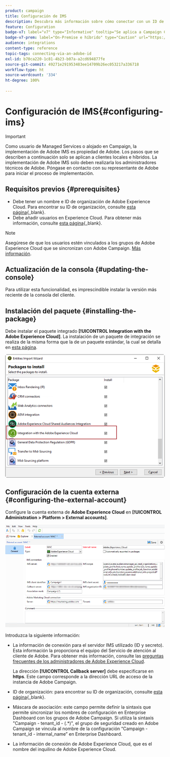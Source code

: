 ```yaml
---
product: campaign
title: Configuración de IMS
description: Descubra más información sobre cómo conectar con un ID de Adobe
feature: Configuration
badge-v7: label="v7" type="Informative" tooltip="Se aplica a Campaign Classic v7"
badge-v7-prem: label="On-Premise e híbrido" type="Caution" url="https://experienceleague.adobe.com/docs/campaign-classic/using/installing-campaign-classic/architecture-and-hosting-models/hosting-models-lp/hosting-models.html?lang=es" tooltip="Se aplica solo a implementaciones On-premise e híbridas"
audience: integrations
content-type: reference
topic-tags: connecting-via-an-adobe-id
exl-id: b70ca220-1c81-4b23-b07a-a2cd694877fe
source-git-commit: 49271e291953483ee14709b26ec053217a336718
workflow-type: ht
source-wordcount: '334'
ht-degree: 100%

---
```


# Configuración de IMS{#configuring-ims}

>[!IMPORTANT]
>
>Como usuario de Managed Services o alojado en Campaign, la implementación de Adobe IMS es propiedad de Adobe. Los pasos que se describen a continuación solo se aplican a clientes locales e híbridos.
> La implementación de Adobe IMS solo deben realizarla los administradores técnicos de Adobe. Póngase en contacto con su representante de Adobe para iniciar el proceso de implementación.

## Requisitos previos {#prerequisites}

* Debe tener un nombre e ID de organización de Adobe Experience Cloud. Para encontrar su ID de organización, consulte [esta página](https://experienceleague.adobe.com/docs/core-services/interface/administration/organizations.html?lang=es){_blank}.
* Debe añadir usuarios en Experience Cloud. Para obtener más información, consulte [esta página](https://experienceleague.adobe.com/docs/core-services/interface/administration/admin-getting-started.html?lang=es){_blank}.

>[!NOTE]
>
>Asegúrese de que los usuarios estén vinculados a los grupos de Adobe Experience Cloud que se sincronizan con Adobe Campaign. [Más información](#configuring-the-external-account).

## Actualización de la consola {#updating-the-console}

Para utilizar esta funcionalidad, es imprescindible instalar la versión más reciente de la consola del cliente.

## Instalación del paquete {#installing-the-package}

Debe instalar el paquete integrado **[!UICONTROL Integration with the Adobe Experience Cloud]**. La instalación de un paquete de integración se realiza de la misma forma que la de un paquete estándar, la cual se detalla en [esta página](../../installation/using/installing-campaign-standard-packages.md).

![](assets/ims_6.png)

## Configuración de la cuenta externa {#configuring-the-external-account}

Configure la cuenta externa de **Adobe Experience Cloud** en **[!UICONTROL Administration > Platform > External accounts]**.

![](assets/ims_5.png)

Introduzca la siguiente información:

* La información de conexión para el servidor IMS utilizado (ID y secreto). Esta información la proporciona el equipo del Servicio de atención al cliente de Adobe. Para obtener más información, consulte las [preguntas frecuentes de los administradores de Adobe Experience Cloud](https://experienceleague.adobe.com/docs/core-services/interface/manage-users-and-products/faq.html?lang=es).

  La dirección **[!UICONTROL Callback server]** debe especificarse en **https**. Este campo corresponde a la dirección URL de acceso de la instancia de Adobe Campaign.

* ID de organización: para encontrar su ID de organización, consulte [esta página](https://experienceleague.adobe.com/docs/core-services/interface/administration/organizations.html?lang=es){_blank}.

* Máscara de asociación: este campo permite definir la sintaxis que permite sincronizar los nombres de configuración en Enterprise Dashboard con los grupos de Adobe Campaign. Si utiliza la sintaxis &quot;Campaign - tenant_id - (.&#42;)&quot;, el grupo de seguridad creado en Adobe Campaign se vincula al nombre de la configuración “Campaign - tenant_id - internal_name” en Enterprise Dashboard.

* La información de conexión de Adobe Experience Cloud, que es el nombre del inquilino de Adobe Experience Cloud.
